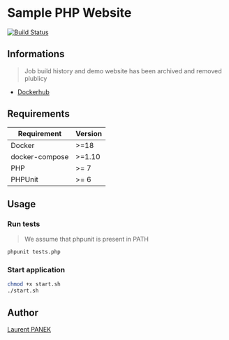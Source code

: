 # Sample PHP Website

[![Build Status](https://jenkins.laurentpanek.me/buildStatus/icon?job=samplephpwebsite%2Fv2)](https://jenkins.laurentpanek.me/job/samplephpwebsite/job/v2/)

## Informations

> Job build history and demo website has been archived and removed plublicy

- [Dockerhub](https://hub.docker.com/r/laurentpanek/samplephpwebsite)

## Requirements

| Requirement    | Version |
| -------------- | ------- |
| Docker         | >=18    |
| docker-compose | >=1.10  |
| PHP            | >= 7    |
| PHPUnit        | >= 6    |

## Usage

### Run tests

> We assume that phpunit is present in PATH

```bash
phpunit tests.php
```

### Start application

```bash
chmod +x start.sh
./start.sh
```

## Author

[Laurent PANEK](https://github.com/Laurent-PANEK)
